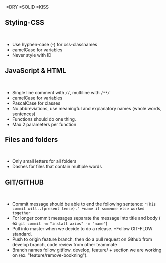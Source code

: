 ​
*DRY
*SOLID
\*KISS
​

## Styling-CSS

​

- Use hyphen-case (-) for css-classnames
- camelCase for variables
- Never style with ID
  ​

## JavaScript & HTML

​

- Single line comment with `//`, multiline with `/**/`
- camelCase for variables
- PascalCase for classes
- No abbreviations, use meaningful and explanatory names (whole words, sentences)
- Functions should do one thing.
- Max 2 parameters per function
  ​

## Files and folders

​

- Only small letters for all folders
- Dashes for files that contain multiple words
  ​

## GIT/GITHUB

​

- Commit message should be able to end the following sentence: `"This commit will..(present tense)." +name if someone else worked together`
- For longer commit messages separate the message into title and body ( ex `git commit -m "install axios" -m "name"`)
- Pull into master when we decide to do a release.
  \*Follow GIT-FLOW standard.
- Push to origin feature branch, then do a pull request on Github from develop branch, code review from other teammate
- Branch names follow gitflow. develop, feature/ + section we are working on (ex. "feature/remove-bookning").
  ​
